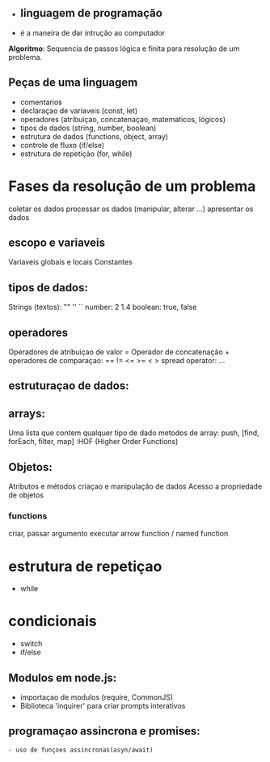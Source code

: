 - ## linguagem de programação 
- é a maneira de dar intrução ao computador

 **Algoritmo**: Sequencia de passos lógica e finita para resolução de um problema.

 ## Peças de uma linguagem 

 - comentarios 
 - declaraçao de variaveis (const, let)
 - operadores (atribuiçao, concatenaçao, matematicos, lógicos)
 - tipos de dados (string, number, boolean)
 - estrutura de dados (functions, object, array)
 - controle de fluxo (if/else)
 - estrutura de repetição (for, while)

 # Fases da resolução de um problema

 coletar os dados
 processar os dados (manipular, alterar ...)
 apresentar os dados

  ## escopo e variaveis

  Variaveis globais e locais
  Constantes 

  ## tipos de dados:

  Strings (textos): "" '' ``
  number: 2   1.4
  boolean: true, false 
  

  ## operadores 
  
  Operadores de atribuiçao de valor =
  Operador de concatenação  +
  operadores de comparaçao: == != <= >= < > 
  spread operator: ...
 
  ## estruturaçao de dados:
   

  ## arrays:

  Uma lista que contem qualquer tipo de dado 
  metodos de array: push, [find, forEach, filter, map] :HOF (Higher Order Functions)

  ## Objetos:

  Atributos e métodos
  criaçao e manipulação de dados
  Acesso a propriedade de objetos  
  
  
  ### functions 

  criar, passar argumento
  executar
  arrow function / named function

  # estrutura de repetiçao

  - while

  # condicionais 

  - switch
  - if/else

  ## Modulos em node.js:

  - importaçao de modulos (require, CommonJS)
  - Biblioteca 'inquirer' para criar prompts interativos 

  ## programaçao assincrona e promises:

    - uso de funçoes assincronas(asyn/await)